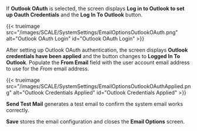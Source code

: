&NewLine;

If **Outlook OAuth** is selected, the screen displays **Log in to Outlook to set up Oauth Credentials** and the **Log In To Outlook** button.

{{< trueimage src="/images/SCALE/SystemSettings/EmailOptionsOutlookOAuth.png" alt="Outlook OAuth Login" id="Outlook OAuth Login" >}}

After setting up Outlook OAuth authentication, the screen displays **Outlook credentials have been applied** and the button changes to **Logged In To Outlook**. Populate the **From Email** field with the user account email address to use for the *From* email address.

{{< trueimage src="/images/SCALE/SystemSettings/EmailOptionsOutlookOAuthApplied.png" alt="Outlook Credentials Applied" id="Outlook Credentials Applied" >}}

**Send Test Mail** generates a test email to confirm the system email works correctly.

**Save** stores the email configuration and closes the **Email Options** screen.
